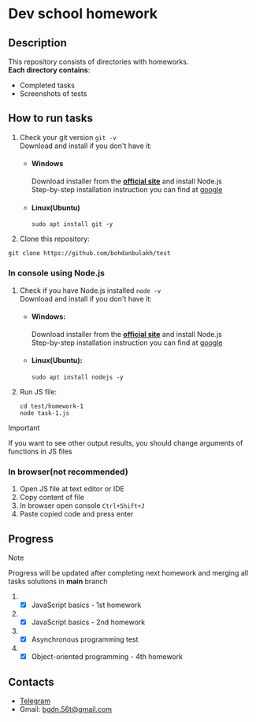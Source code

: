 

# Dev school homework

##  Description
This repository consists of directories with homeworks.\
**Each directory contains**:
 + Completed tasks
 + Screenshots of tests

##  How to run tasks
 1. Check your git version `git -v`\
    Download and install if you don't have it:

    + #### Windows
      Download installer from the [**official site**](https://git-scm.com/downloads) and install Node.js\
      Step-by-step installation instruction you can find at [google](https://www.google.com/search?q=git+windows+install)

    + #### Linux(Ubuntu)
       ```$(bash)
       sudo apt install git -y
       ```

 2. Clone this repository:
   ```
   git clone https://github.com/bohdanbulakh/test
   ```

### In console using Node.js
 1. Check if you have Node.js installed `node -v`\
    Download and install if you don't have it:

    + #### Windows:
        Download installer from the [**official site**](https://nodejs.org/en/download) and install Node.js\
        Step-by-step installation instruction you can find at [google](https://www.google.com/search?q=nodejs+windows+install)

    + #### Linux(Ubuntu):
        ```$(bash)
        sudo apt install nodejs -y
        ```

 2. Run JS file:
    ```
    cd test/homework-1
    node task-1.js
    ```

>[!IMPORTANT]
> If you want to see other output results, you should change arguments of functions in JS files

### In browser(not recommended)
 1. Open JS file at text editor or IDE
 2. Copy content of file
 3. In browser open console `Ctrl+Shift+J`
 4. Paste copied code and press enter

## Progress
>[!NOTE]
>Progress will be updated after completing next homework and merging all tasks solutions in **main** branch

 1. + [X] JavaScript basics - 1st homework
 2. + [X] JavaScript basics - 2nd homework
 3. + [X] Asynchronous programming test
 4. + [X] Object-oriented programming - 4th homework

## Contacts
+ [Telegram](https://t.me/Bo_h_dan)
+ Gmail: bgdn.56t@gmail.com
